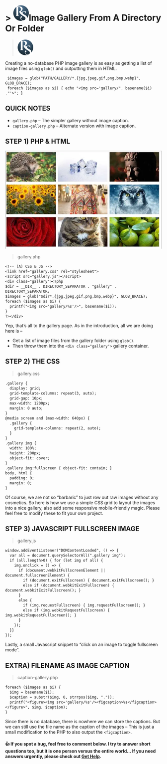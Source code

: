 #  > <img src="gallery/rimsam.png" width="50px" height="50px" alt="RimSam">Image Gallery From A Directory Or Folder 
> <img src="gallery/rimsam.png" width="50px" height="50px" alt="RimSam">
>
Creating a no-database PHP image gallery is as easy as getting a list of image files using `glob()` and outputting them in HTML.
```
 $images = glob("PATH/GALLERY/*.{jpg,jpeg,gif,png,bmp,webp}", GLOB_BRACE);
 foreach ($images as $i) { echo "<img src='gallery/". basename($i) ."'>"; }
```

## QUICK NOTES
- `gallery.php` – The simpler gallery without image caption.
- `caption-gallery.php` – Alternate version with image caption.

## STEP 1) PHP & HTML
![RimSam gallery](gallery/simple-gallery-1.webp)
> gallery.php
```
<!-- (A) CSS & JS -->
<link href="gallery.css" rel="stylesheet">
<script src="gallery.js"></script>
<div class="gallery"><?php
$dir = __DIR__ . DIRECTORY_SEPARATOR . "gallery" . DIRECTORY_SEPARATOR;
$images = glob("$dir*.{jpg,jpeg,gif,png,bmp,webp}", GLOB_BRACE); 
foreach ($images as $i) {
  printf("<img src='gallery/%s'/>", basename($i));
}
?></div>
```
Yep, that’s all to the gallery page. As in the introduction, all we are doing here is –
- Get a list of image files from the gallery folder using `glob()`.
- Then throw them into the `<div class="gallery">` gallery container.
## STEP 2) THE CSS
> gallery.css
```
.gallery {
  display: grid;
  grid-template-columns: repeat(3, auto);
  grid-gap: 10px;
  max-width: 1200px;
  margin: 0 auto;
}
@media screen and (max-width: 640px) {
  .gallery {
    grid-template-columns: repeat(2, auto);
  }
}
.gallery img {
  width: 100%;
  height: 200px;
  object-fit: cover;
}
.gallery img:fullscreen { object-fit: contain; }
body, html {
  padding: 0;
  margin: 0;
}
```
Of course, we are not so “barbaric” to just row out raw images without any cosmetics. So here is how we use a simple CSS grid to layout the images into a nice gallery, also add some responsive mobile-friendly magic. Please feel free to modify these to fit your own project.
## STEP 3) JAVASCRIPT FULLSCREEN IMAGE
> gallery.js
```
window.addEventListener("DOMContentLoaded", () => {
  var all = document.querySelectorAll(".gallery img");
  if (all.length>0) { for (let img of all) {
    img.onclick = () => {
      if (document.webkitFullscreenElement || document.fullscreenElement) {
        if (document.exitFullscreen) { document.exitFullscreen(); }
        else if (document.webkitExitFullscreen) { document.webkitExitFullscreen(); }
      }
      else {
        if (img.requestFullscreen) { img.requestFullscreen(); }
        else if (img.webkitRequestFullscreen) { img.webkitRequestFullscreen(); }
      }
    });
  }}
});
```
Lastly, a small Javascript snippet to “click on an image to toggle fullscreen mode”.

## EXTRA) FILENAME AS IMAGE CAPTION
> caption-gallery.php
```
foreach ($images as $i) {
  $img = basename($i);
  $caption = substr($img, 0, strrpos($img, "."));
  printf("<figure><img src='gallery/%s'/><figcaption>%s</figcaption></figure>", $img, $caption);
}
```
Since there is no database, there is nowhere we can store the captions. But we can still use the file name as the caption of the images – This is just a small modification to the PHP to also output the `<figcaption>`.

  #### :+1: If you spot a bug, feel free to comment below. I try to answer short questions too, but it is one person versus the entire world… If you need answers urgently, please check out [Get Help](https://github.com/samsermolla).

